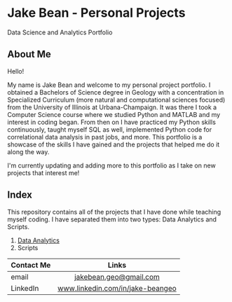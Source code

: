 # Jake Bean - Personal Projects
Data Science and Analytics Portfolio

## About Me
Hello!

My name is Jake Bean and welcome to my personal project portfolio. I obtained a Bachelors of Science degree in Geology with a concentration in Specialized Curriculum (more natural and computational sciences focused) from the University of Illinois at Urbana-Champaign. It was there I took a Computer Science course where we studied Python and MATLAB and my interest in coding began. From then on I have practiced my Python skills continuously, taught myself SQL as well, implemented Python code for correlational data analysis in past jobs, and more. This portfolio is a showcase of the skills I have gained and the projects that helped me do it along the way.  

I'm currently updating and adding more to this portfolio as I take on new projects that interest me!

## Index
This repository contains all of the projects that I have done while teaching myself coding. I have separated them into two types: Data Analytics and Scripts.
  1. [Data Analytics](https://github.com/jbean1597/PersonalPortfolio/tree/main/DataAnalytics)
  2. Scripts




| Contact Me    | Links         |
| ------------- |:-------------:|
| email         | jakebean.geo@gmail.com |
| LinkedIn      | www.linkedin.com/in/jake-beangeo      |
